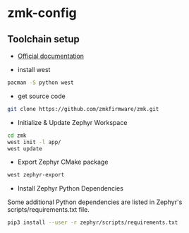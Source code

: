 # zmk-config

## Toolchain setup

- [Official documentation](https://zmk.dev/docs/development/setup)

- install west

```bash
pacman -S python west
```

- get source code

```bash
git clone https://github.com/zmkfirmware/zmk.git
```

- Initialize & Update Zephyr Workspace

```bash
cd zmk
west init -l app/
west update
```

- Export Zephyr CMake package

```bash
west zephyr-export
```

- Install Zephyr Python Dependencies

Some additional Python dependencies are listed in Zephyr's scripts/requirements.txt file.

```bash
pip3 install --user -r zephyr/scripts/requirements.txt
```
